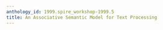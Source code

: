 ```yaml
---
anthology_id: 1999.spire_workshop-1999.5
title: An Associative Semantic Model for Text Processing
---
```

